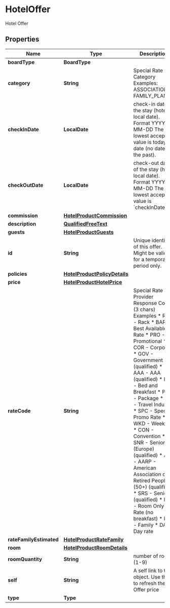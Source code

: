 

# HotelOffer

Hotel Offer

## Properties

| Name | Type | Description | Notes |
|------------ | ------------- | ------------- | -------------|
|**boardType** | **BoardType** |  |  [optional] |
|**category** | **String** | Special Rate Category Examples:   ASSOCIATION   FAMILY_PLAN |  [optional] |
|**checkInDate** | **LocalDate** | check-in date of the stay (hotel local date). Format YYYY-MM-DD The lowest accepted value is today date (no dates in the past). |  [optional] |
|**checkOutDate** | **LocalDate** | check-out date of the stay (hotel local date). Format YYYY-MM-DD The lowest accepted value is &#x60;checkInDate&#x60;+1. |  [optional] |
|**commission** | [**HotelProductCommission**](HotelProductCommission.md) |  |  [optional] |
|**description** | [**QualifiedFreeText**](QualifiedFreeText.md) |  |  [optional] |
|**guests** | [**HotelProductGuests**](HotelProductGuests.md) |  |  [optional] |
|**id** | **String** | Unique identifier of this offer. Might be valid for a temporary period only. |  |
|**policies** | [**HotelProductPolicyDetails**](HotelProductPolicyDetails.md) |  |  [optional] |
|**price** | [**HotelProductHotelPrice**](HotelProductHotelPrice.md) |  |  |
|**rateCode** | **String** | Special Rate - Provider Response Code (3 chars) Examples    * RAC - Rack    * BAR - Best Available Rate    * PRO - Promotional    * COR - Corporate    * GOV - Government (qualified)    * AAA - AAA (qualified)    * BNB - Bed and Breakfast    * PKG - Package    * TVL - Travel Industry    * SPC - Special Promo Rate    * WKD - Weekend    * CON - Convention    * SNR - Senior (Europe) (qualified)    * ARP - AARP - American Association of Retired People (50+) (qualified)    * SRS - Senior (qualified)    * ROR - Room Only Rate (no breakfast)    * FAM - Family    * DAY - Day rate |  |
|**rateFamilyEstimated** | [**HotelProductRateFamily**](HotelProductRateFamily.md) |  |  [optional] |
|**room** | [**HotelProductRoomDetails**](HotelProductRoomDetails.md) |  |  |
|**roomQuantity** | **String** | number of rooms (1-9) |  [optional] |
|**self** | **String** | A self link to the object. Use this to refresh the Offer price |  [optional] |
|**type** | **Type** |  |  [optional] |



